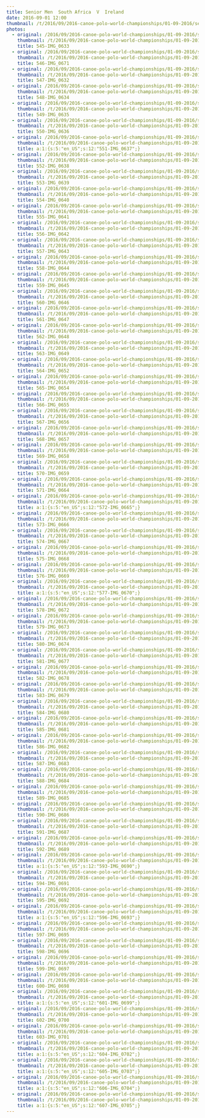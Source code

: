 ```yaml
---
title: Senior Men  South Africa  V  Ireland
date: 2016-09-01 12:00
thumbnail: /t/2016/09/2016-canoe-polo-world-championships/01-09-2016/senior-men-south-africa-v-ireland/545-img_0633.jpg
photos:
  - original: /2016/09/2016-canoe-polo-world-championships/01-09-2016/senior-men-south-africa-v-ireland/545-img_0633.jpg
    thumbnail: /t/2016/09/2016-canoe-polo-world-championships/01-09-2016/senior-men-south-africa-v-ireland/545-img_0633.jpg
    title: 545-IMG_0633
  - original: /2016/09/2016-canoe-polo-world-championships/01-09-2016/senior-men-south-africa-v-ireland/546-img_0671.jpg
    thumbnail: /t/2016/09/2016-canoe-polo-world-championships/01-09-2016/senior-men-south-africa-v-ireland/546-img_0671.jpg
    title: 546-IMG_0671
  - original: /2016/09/2016-canoe-polo-world-championships/01-09-2016/senior-men-south-africa-v-ireland/547-img_0632.jpg
    thumbnail: /t/2016/09/2016-canoe-polo-world-championships/01-09-2016/senior-men-south-africa-v-ireland/547-img_0632.jpg
    title: 547-IMG_0632
  - original: /2016/09/2016-canoe-polo-world-championships/01-09-2016/senior-men-south-africa-v-ireland/548-img_0634.jpg
    thumbnail: /t/2016/09/2016-canoe-polo-world-championships/01-09-2016/senior-men-south-africa-v-ireland/548-img_0634.jpg
    title: 548-IMG_0634
  - original: /2016/09/2016-canoe-polo-world-championships/01-09-2016/senior-men-south-africa-v-ireland/549-img_0635.jpg
    thumbnail: /t/2016/09/2016-canoe-polo-world-championships/01-09-2016/senior-men-south-africa-v-ireland/549-img_0635.jpg
    title: 549-IMG_0635
  - original: /2016/09/2016-canoe-polo-world-championships/01-09-2016/senior-men-south-africa-v-ireland/550-img_0636.jpg
    thumbnail: /t/2016/09/2016-canoe-polo-world-championships/01-09-2016/senior-men-south-africa-v-ireland/550-img_0636.jpg
    title: 550-IMG_0636
  - original: /2016/09/2016-canoe-polo-world-championships/01-09-2016/senior-men-south-africa-v-ireland/551-img_0637.jpg
    thumbnail: /t/2016/09/2016-canoe-polo-world-championships/01-09-2016/senior-men-south-africa-v-ireland/551-img_0637.jpg
    title: a:1:{s:5:"en_US";s:12:"551-IMG_0637";}
  - original: /2016/09/2016-canoe-polo-world-championships/01-09-2016/senior-men-south-africa-v-ireland/552-img_0638.jpg
    thumbnail: /t/2016/09/2016-canoe-polo-world-championships/01-09-2016/senior-men-south-africa-v-ireland/552-img_0638.jpg
    title: 552-IMG_0638
  - original: /2016/09/2016-canoe-polo-world-championships/01-09-2016/senior-men-south-africa-v-ireland/553-img_0639.jpg
    thumbnail: /t/2016/09/2016-canoe-polo-world-championships/01-09-2016/senior-men-south-africa-v-ireland/553-img_0639.jpg
    title: 553-IMG_0639
  - original: /2016/09/2016-canoe-polo-world-championships/01-09-2016/senior-men-south-africa-v-ireland/554-img_0640.jpg
    thumbnail: /t/2016/09/2016-canoe-polo-world-championships/01-09-2016/senior-men-south-africa-v-ireland/554-img_0640.jpg
    title: 554-IMG_0640
  - original: /2016/09/2016-canoe-polo-world-championships/01-09-2016/senior-men-south-africa-v-ireland/555-img_0641.jpg
    thumbnail: /t/2016/09/2016-canoe-polo-world-championships/01-09-2016/senior-men-south-africa-v-ireland/555-img_0641.jpg
    title: 555-IMG_0641
  - original: /2016/09/2016-canoe-polo-world-championships/01-09-2016/senior-men-south-africa-v-ireland/556-img_0642.jpg
    thumbnail: /t/2016/09/2016-canoe-polo-world-championships/01-09-2016/senior-men-south-africa-v-ireland/556-img_0642.jpg
    title: 556-IMG_0642
  - original: /2016/09/2016-canoe-polo-world-championships/01-09-2016/senior-men-south-africa-v-ireland/557-img_0643.jpg
    thumbnail: /t/2016/09/2016-canoe-polo-world-championships/01-09-2016/senior-men-south-africa-v-ireland/557-img_0643.jpg
    title: 557-IMG_0643
  - original: /2016/09/2016-canoe-polo-world-championships/01-09-2016/senior-men-south-africa-v-ireland/558-img_0644.jpg
    thumbnail: /t/2016/09/2016-canoe-polo-world-championships/01-09-2016/senior-men-south-africa-v-ireland/558-img_0644.jpg
    title: 558-IMG_0644
  - original: /2016/09/2016-canoe-polo-world-championships/01-09-2016/senior-men-south-africa-v-ireland/559-img_0645.jpg
    thumbnail: /t/2016/09/2016-canoe-polo-world-championships/01-09-2016/senior-men-south-africa-v-ireland/559-img_0645.jpg
    title: 559-IMG_0645
  - original: /2016/09/2016-canoe-polo-world-championships/01-09-2016/senior-men-south-africa-v-ireland/560-img_0646.jpg
    thumbnail: /t/2016/09/2016-canoe-polo-world-championships/01-09-2016/senior-men-south-africa-v-ireland/560-img_0646.jpg
    title: 560-IMG_0646
  - original: /2016/09/2016-canoe-polo-world-championships/01-09-2016/senior-men-south-africa-v-ireland/561-img_0647.jpg
    thumbnail: /t/2016/09/2016-canoe-polo-world-championships/01-09-2016/senior-men-south-africa-v-ireland/561-img_0647.jpg
    title: 561-IMG_0647
  - original: /2016/09/2016-canoe-polo-world-championships/01-09-2016/senior-men-south-africa-v-ireland/562-img_0648.jpg
    thumbnail: /t/2016/09/2016-canoe-polo-world-championships/01-09-2016/senior-men-south-africa-v-ireland/562-img_0648.jpg
    title: 562-IMG_0648
  - original: /2016/09/2016-canoe-polo-world-championships/01-09-2016/senior-men-south-africa-v-ireland/563-img_0649.jpg
    thumbnail: /t/2016/09/2016-canoe-polo-world-championships/01-09-2016/senior-men-south-africa-v-ireland/563-img_0649.jpg
    title: 563-IMG_0649
  - original: /2016/09/2016-canoe-polo-world-championships/01-09-2016/senior-men-south-africa-v-ireland/564-img_0652.jpg
    thumbnail: /t/2016/09/2016-canoe-polo-world-championships/01-09-2016/senior-men-south-africa-v-ireland/564-img_0652.jpg
    title: 564-IMG_0652
  - original: /2016/09/2016-canoe-polo-world-championships/01-09-2016/senior-men-south-africa-v-ireland/565-img_0654.jpg
    thumbnail: /t/2016/09/2016-canoe-polo-world-championships/01-09-2016/senior-men-south-africa-v-ireland/565-img_0654.jpg
    title: 565-IMG_0654
  - original: /2016/09/2016-canoe-polo-world-championships/01-09-2016/senior-men-south-africa-v-ireland/566-img_0655.jpg
    thumbnail: /t/2016/09/2016-canoe-polo-world-championships/01-09-2016/senior-men-south-africa-v-ireland/566-img_0655.jpg
    title: 566-IMG_0655
  - original: /2016/09/2016-canoe-polo-world-championships/01-09-2016/senior-men-south-africa-v-ireland/567-img_0656.jpg
    thumbnail: /t/2016/09/2016-canoe-polo-world-championships/01-09-2016/senior-men-south-africa-v-ireland/567-img_0656.jpg
    title: 567-IMG_0656
  - original: /2016/09/2016-canoe-polo-world-championships/01-09-2016/senior-men-south-africa-v-ireland/568-img_0657.jpg
    thumbnail: /t/2016/09/2016-canoe-polo-world-championships/01-09-2016/senior-men-south-africa-v-ireland/568-img_0657.jpg
    title: 568-IMG_0657
  - original: /2016/09/2016-canoe-polo-world-championships/01-09-2016/senior-men-south-africa-v-ireland/569-img_0658.jpg
    thumbnail: /t/2016/09/2016-canoe-polo-world-championships/01-09-2016/senior-men-south-africa-v-ireland/569-img_0658.jpg
    title: 569-IMG_0658
  - original: /2016/09/2016-canoe-polo-world-championships/01-09-2016/senior-men-south-africa-v-ireland/570-img_0659.jpg
    thumbnail: /t/2016/09/2016-canoe-polo-world-championships/01-09-2016/senior-men-south-africa-v-ireland/570-img_0659.jpg
    title: 570-IMG_0659
  - original: /2016/09/2016-canoe-polo-world-championships/01-09-2016/senior-men-south-africa-v-ireland/571-img_0664.jpg
    thumbnail: /t/2016/09/2016-canoe-polo-world-championships/01-09-2016/senior-men-south-africa-v-ireland/571-img_0664.jpg
    title: 571-IMG_0664
  - original: /2016/09/2016-canoe-polo-world-championships/01-09-2016/senior-men-south-africa-v-ireland/572-img_0665.jpg
    thumbnail: /t/2016/09/2016-canoe-polo-world-championships/01-09-2016/senior-men-south-africa-v-ireland/572-img_0665.jpg
    title: a:1:{s:5:"en_US";s:12:"572-IMG_0665";}
  - original: /2016/09/2016-canoe-polo-world-championships/01-09-2016/senior-men-south-africa-v-ireland/573-img_0666.jpg
    thumbnail: /t/2016/09/2016-canoe-polo-world-championships/01-09-2016/senior-men-south-africa-v-ireland/573-img_0666.jpg
    title: 573-IMG_0666
  - original: /2016/09/2016-canoe-polo-world-championships/01-09-2016/senior-men-south-africa-v-ireland/574-img_0667.jpg
    thumbnail: /t/2016/09/2016-canoe-polo-world-championships/01-09-2016/senior-men-south-africa-v-ireland/574-img_0667.jpg
    title: 574-IMG_0667
  - original: /2016/09/2016-canoe-polo-world-championships/01-09-2016/senior-men-south-africa-v-ireland/575-img_0668.jpg
    thumbnail: /t/2016/09/2016-canoe-polo-world-championships/01-09-2016/senior-men-south-africa-v-ireland/575-img_0668.jpg
    title: 575-IMG_0668
  - original: /2016/09/2016-canoe-polo-world-championships/01-09-2016/senior-men-south-africa-v-ireland/576-img_0669.jpg
    thumbnail: /t/2016/09/2016-canoe-polo-world-championships/01-09-2016/senior-men-south-africa-v-ireland/576-img_0669.jpg
    title: 576-IMG_0669
  - original: /2016/09/2016-canoe-polo-world-championships/01-09-2016/senior-men-south-africa-v-ireland/577-img_0670.jpg
    thumbnail: /t/2016/09/2016-canoe-polo-world-championships/01-09-2016/senior-men-south-africa-v-ireland/577-img_0670.jpg
    title: a:1:{s:5:"en_US";s:12:"577-IMG_0670";}
  - original: /2016/09/2016-canoe-polo-world-championships/01-09-2016/senior-men-south-africa-v-ireland/578-img_0672.jpg
    thumbnail: /t/2016/09/2016-canoe-polo-world-championships/01-09-2016/senior-men-south-africa-v-ireland/578-img_0672.jpg
    title: 578-IMG_0672
  - original: /2016/09/2016-canoe-polo-world-championships/01-09-2016/senior-men-south-africa-v-ireland/579-img_0673.jpg
    thumbnail: /t/2016/09/2016-canoe-polo-world-championships/01-09-2016/senior-men-south-africa-v-ireland/579-img_0673.jpg
    title: 579-IMG_0673
  - original: /2016/09/2016-canoe-polo-world-championships/01-09-2016/senior-men-south-africa-v-ireland/580-img_0674.jpg
    thumbnail: /t/2016/09/2016-canoe-polo-world-championships/01-09-2016/senior-men-south-africa-v-ireland/580-img_0674.jpg
    title: 580-IMG_0674
  - original: /2016/09/2016-canoe-polo-world-championships/01-09-2016/senior-men-south-africa-v-ireland/581-img_0677.jpg
    thumbnail: /t/2016/09/2016-canoe-polo-world-championships/01-09-2016/senior-men-south-africa-v-ireland/581-img_0677.jpg
    title: 581-IMG_0677
  - original: /2016/09/2016-canoe-polo-world-championships/01-09-2016/senior-men-south-africa-v-ireland/582-img_0678.jpg
    thumbnail: /t/2016/09/2016-canoe-polo-world-championships/01-09-2016/senior-men-south-africa-v-ireland/582-img_0678.jpg
    title: 582-IMG_0678
  - original: /2016/09/2016-canoe-polo-world-championships/01-09-2016/senior-men-south-africa-v-ireland/583-img_0679.jpg
    thumbnail: /t/2016/09/2016-canoe-polo-world-championships/01-09-2016/senior-men-south-africa-v-ireland/583-img_0679.jpg
    title: 583-IMG_0679
  - original: /2016/09/2016-canoe-polo-world-championships/01-09-2016/senior-men-south-africa-v-ireland/584-img_0680.jpg
    thumbnail: /t/2016/09/2016-canoe-polo-world-championships/01-09-2016/senior-men-south-africa-v-ireland/584-img_0680.jpg
    title: 584-IMG_0680
  - original: /2016/09/2016-canoe-polo-world-championships/01-09-2016/senior-men-south-africa-v-ireland/585-img_0681.jpg
    thumbnail: /t/2016/09/2016-canoe-polo-world-championships/01-09-2016/senior-men-south-africa-v-ireland/585-img_0681.jpg
    title: 585-IMG_0681
  - original: /2016/09/2016-canoe-polo-world-championships/01-09-2016/senior-men-south-africa-v-ireland/586-img_0682.jpg
    thumbnail: /t/2016/09/2016-canoe-polo-world-championships/01-09-2016/senior-men-south-africa-v-ireland/586-img_0682.jpg
    title: 586-IMG_0682
  - original: /2016/09/2016-canoe-polo-world-championships/01-09-2016/senior-men-south-africa-v-ireland/587-img_0683.jpg
    thumbnail: /t/2016/09/2016-canoe-polo-world-championships/01-09-2016/senior-men-south-africa-v-ireland/587-img_0683.jpg
    title: 587-IMG_0683
  - original: /2016/09/2016-canoe-polo-world-championships/01-09-2016/senior-men-south-africa-v-ireland/588-img_0684.jpg
    thumbnail: /t/2016/09/2016-canoe-polo-world-championships/01-09-2016/senior-men-south-africa-v-ireland/588-img_0684.jpg
    title: 588-IMG_0684
  - original: /2016/09/2016-canoe-polo-world-championships/01-09-2016/senior-men-south-africa-v-ireland/589-img_0685.jpg
    thumbnail: /t/2016/09/2016-canoe-polo-world-championships/01-09-2016/senior-men-south-africa-v-ireland/589-img_0685.jpg
    title: 589-IMG_0685
  - original: /2016/09/2016-canoe-polo-world-championships/01-09-2016/senior-men-south-africa-v-ireland/590-img_0686.jpg
    thumbnail: /t/2016/09/2016-canoe-polo-world-championships/01-09-2016/senior-men-south-africa-v-ireland/590-img_0686.jpg
    title: 590-IMG_0686
  - original: /2016/09/2016-canoe-polo-world-championships/01-09-2016/senior-men-south-africa-v-ireland/591-img_0687.jpg
    thumbnail: /t/2016/09/2016-canoe-polo-world-championships/01-09-2016/senior-men-south-africa-v-ireland/591-img_0687.jpg
    title: 591-IMG_0687
  - original: /2016/09/2016-canoe-polo-world-championships/01-09-2016/senior-men-south-africa-v-ireland/592-img_0689.jpg
    thumbnail: /t/2016/09/2016-canoe-polo-world-championships/01-09-2016/senior-men-south-africa-v-ireland/592-img_0689.jpg
    title: 592-IMG_0689
  - original: /2016/09/2016-canoe-polo-world-championships/01-09-2016/senior-men-south-africa-v-ireland/593-img_0690.jpg
    thumbnail: /t/2016/09/2016-canoe-polo-world-championships/01-09-2016/senior-men-south-africa-v-ireland/593-img_0690.jpg
    title: a:1:{s:5:"en_US";s:12:"593-IMG_0690";}
  - original: /2016/09/2016-canoe-polo-world-championships/01-09-2016/senior-men-south-africa-v-ireland/594-img_0691.jpg
    thumbnail: /t/2016/09/2016-canoe-polo-world-championships/01-09-2016/senior-men-south-africa-v-ireland/594-img_0691.jpg
    title: 594-IMG_0691
  - original: /2016/09/2016-canoe-polo-world-championships/01-09-2016/senior-men-south-africa-v-ireland/595-img_0692.jpg
    thumbnail: /t/2016/09/2016-canoe-polo-world-championships/01-09-2016/senior-men-south-africa-v-ireland/595-img_0692.jpg
    title: 595-IMG_0692
  - original: /2016/09/2016-canoe-polo-world-championships/01-09-2016/senior-men-south-africa-v-ireland/596-img_0693.jpg
    thumbnail: /t/2016/09/2016-canoe-polo-world-championships/01-09-2016/senior-men-south-africa-v-ireland/596-img_0693.jpg
    title: a:1:{s:5:"en_US";s:12:"596-IMG_0693";}
  - original: /2016/09/2016-canoe-polo-world-championships/01-09-2016/senior-men-south-africa-v-ireland/597-img_0695.jpg
    thumbnail: /t/2016/09/2016-canoe-polo-world-championships/01-09-2016/senior-men-south-africa-v-ireland/597-img_0695.jpg
    title: 597-IMG_0695
  - original: /2016/09/2016-canoe-polo-world-championships/01-09-2016/senior-men-south-africa-v-ireland/598-img_0696.jpg
    thumbnail: /t/2016/09/2016-canoe-polo-world-championships/01-09-2016/senior-men-south-africa-v-ireland/598-img_0696.jpg
    title: 598-IMG_0696
  - original: /2016/09/2016-canoe-polo-world-championships/01-09-2016/senior-men-south-africa-v-ireland/599-img_0697.jpg
    thumbnail: /t/2016/09/2016-canoe-polo-world-championships/01-09-2016/senior-men-south-africa-v-ireland/599-img_0697.jpg
    title: 599-IMG_0697
  - original: /2016/09/2016-canoe-polo-world-championships/01-09-2016/senior-men-south-africa-v-ireland/600-img_0698.jpg
    thumbnail: /t/2016/09/2016-canoe-polo-world-championships/01-09-2016/senior-men-south-africa-v-ireland/600-img_0698.jpg
    title: 600-IMG_0698
  - original: /2016/09/2016-canoe-polo-world-championships/01-09-2016/senior-men-south-africa-v-ireland/601-img_0699.jpg
    thumbnail: /t/2016/09/2016-canoe-polo-world-championships/01-09-2016/senior-men-south-africa-v-ireland/601-img_0699.jpg
    title: a:1:{s:5:"en_US";s:12:"601-IMG_0699";}
  - original: /2016/09/2016-canoe-polo-world-championships/01-09-2016/senior-men-south-africa-v-ireland/602-img_0700.jpg
    thumbnail: /t/2016/09/2016-canoe-polo-world-championships/01-09-2016/senior-men-south-africa-v-ireland/602-img_0700.jpg
    title: 602-IMG_0700
  - original: /2016/09/2016-canoe-polo-world-championships/01-09-2016/senior-men-south-africa-v-ireland/603-img_0701.jpg
    thumbnail: /t/2016/09/2016-canoe-polo-world-championships/01-09-2016/senior-men-south-africa-v-ireland/603-img_0701.jpg
    title: 603-IMG_0701
  - original: /2016/09/2016-canoe-polo-world-championships/01-09-2016/senior-men-south-africa-v-ireland/604-img_0702.jpg
    thumbnail: /t/2016/09/2016-canoe-polo-world-championships/01-09-2016/senior-men-south-africa-v-ireland/604-img_0702.jpg
    title: a:1:{s:5:"en_US";s:12:"604-IMG_0702";}
  - original: /2016/09/2016-canoe-polo-world-championships/01-09-2016/senior-men-south-africa-v-ireland/605-img_0703.jpg
    thumbnail: /t/2016/09/2016-canoe-polo-world-championships/01-09-2016/senior-men-south-africa-v-ireland/605-img_0703.jpg
    title: a:1:{s:5:"en_US";s:12:"605-IMG_0703";}
  - original: /2016/09/2016-canoe-polo-world-championships/01-09-2016/senior-men-south-africa-v-ireland/606-img_0704.jpg
    thumbnail: /t/2016/09/2016-canoe-polo-world-championships/01-09-2016/senior-men-south-africa-v-ireland/606-img_0704.jpg
    title: a:1:{s:5:"en_US";s:12:"606-IMG_0704";}
  - original: /2016/09/2016-canoe-polo-world-championships/01-09-2016/senior-men-south-africa-v-ireland/607-img_0705.jpg
    thumbnail: /t/2016/09/2016-canoe-polo-world-championships/01-09-2016/senior-men-south-africa-v-ireland/607-img_0705.jpg
    title: a:1:{s:5:"en_US";s:12:"607-IMG_0705";}
---
```


